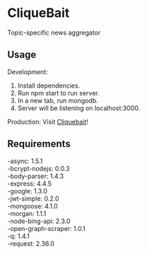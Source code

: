 # CliqueBait

Topic-specific news aggregator

## Usage

Development:
1. Install dependencies.  
2. Run npm start to run server.  
3. In a new tab, run mongodb.  
4. Server will be listening on localhost:3000.  

Production:
Visit [Cliquebait](https://cliquebait.herokuapp.com/)!

## Requirements

  -async: 1.5.1  
  -bcrypt-nodejs: 0.0.3  
  -body-parser: 1.4.3  
  -express: 4.4.5  
  -google: 1.3.0  
  -jwt-simple: 0.2.0  
  -mongoose: 4.1.0  
  -morgan: 1.1.1   
  -node-bing-api: 2.3.0  
  -open-graph-scraper: 1.0.1  
  -q: 1.4.1  
  -request: 2.36.0  
